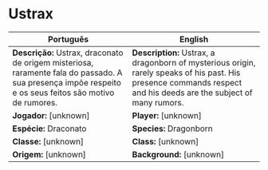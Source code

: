 # Ustrax

| Português | English |
|-----------|---------|
| **Descrição:** Ustrax, draconato de origem misteriosa, raramente fala do passado. A sua presença impõe respeito e os seus feitos são motivo de rumores. | **Description:** Ustrax, a dragonborn of mysterious origin, rarely speaks of his past. His presence commands respect and his deeds are the subject of many rumors. |
| **Jogador:** [unknown] | **Player:** [unknown] |
| **Espécie:** Draconato | **Species:** Dragonborn |
| **Classe:** [unknown] | **Class:** [unknown] |
| **Origem:** [unknown] | **Background:** [unknown] |


















